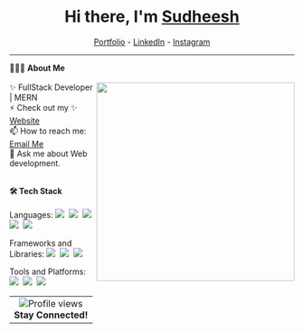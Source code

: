 <h1 align="center">Hi there, I'm <a href="">Sudheesh</a></h1>

<p align="center">
  <a href="https://sudheesh-ks.vercel.app/">Portfolio</a> -
  <a href="https://www.linkedin.com/in/sudheeshkarippadath/">LinkedIn</a> -
  <a href="https://www.instagram.com/_sudhiiz_/">Instagram</a>
</p>

<hr>

👨🏻‍💻 <b>About Me</b><br><br>
<img src="https://raw.githubusercontent.com/sanjay-kv/sanjay-kv/main/Assets/illustration.png" width="350" align="right">
✨ FullStack Developer | MERN <br>
⚡ Check out my ✨ <a href="https://sudheesh-ks.vercel.app/">Website</a><br>
📫 How to reach me: [Email Me](mailto:sudheeshks132@gmail.com)<br>
💬 Ask me about Web development.<br><br>

<b>🛠 Tech Stack</b><br><br>
Languages:
<img src="https://img.shields.io/badge/-javascript-DC8F0F?logo=javascript&logoColor=white&style=flat">&nbsp;
<img src="https://img.shields.io/badge/-MongoDB-008000?logo=MongoDb&logoColor=white&style=flat">&nbsp; 
<img src="https://img.shields.io/badge/-HTML5-DE5934?logo=HTML5&logoColor=white&style=flat">&nbsp;
<img src="https://img.shields.io/badge/-CSS3-2275B2?logo=CSS3&logoColor=white&style=flat">&nbsp;
<img src="https://img.shields.io/badge/-Typescript-0E7ACE?logo=typescript&logoColor=white&style=flat"><br>

Frameworks and Libraries:
<img src="https://img.shields.io/badge/-React-0E7ACE?logo=react&logoColor=white&style=flat">&nbsp;
<img src="https://img.shields.io/badge/-Express-303030?logo=express&logoColor=white&style=flat">&nbsp;
<img src="https://img.shields.io/badge/-Next%20JS-000?logo=next.js&logoColor=white&style=flat"><br>

Tools and Platforms:
<img src="https://img.shields.io/badge/-Git-orange?logo=Git&logoColor=white&style=flat">&nbsp; 
<img src="https://img.shields.io/badge/-Postman-FF6C37?logo=postman&logoColor=white&style=flat">&nbsp;
<img src="https://img.shields.io/badge/-Visual%20Studio%20Code-25AEF4?logo=visualstudiocode&logoColor=white&style=flat">&nbsp;

<table align="center">
  <tr>
    <td align="center">
      <img src="https://komarev.com/ghpvc/?username=Sudheesh-ks&color=blue&style=flat-square" alt="Profile views" /><br>
      <b>Stay Connected!</b>
    </td>
  </tr>
</table>
